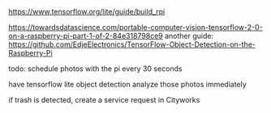 https://www.tensorflow.org/lite/guide/build_rpi

https://towardsdatascience.com/portable-computer-vision-tensorflow-2-0-on-a-raspberry-pi-part-1-of-2-84e318798ce9
another guide: https://github.com/EdjeElectronics/TensorFlow-Object-Detection-on-the-Raspberry-Pi

todo:
schedule photos with the pi every 30 seconds

have tensorflow lite object detection analyze those photos immediately

if trash is detected, create a service request in Cityworks
